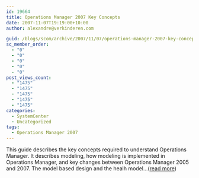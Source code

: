 ```yaml
---
id: 19664
title: Operations Manager 2007 Key Concepts
date: 2007-11-07T19:19:00+10:00
author: alexandre@verkinderen.com

guid: /blogs/scom/archive/2007/11/07/operations-manager-2007-key-concepts.aspx
sc_member_order:
  - "0"
  - "0"
  - "0"
  - "0"
  - "0"
post_views_count:
  - "1475"
  - "1475"
  - "1475"
  - "1475"
  - "1475"
categories:
  - SystemCenter
  - Uncategorized
tags:
  - Operations Manager 2007
---
```

This guide describes the key concepts required to understand Operations Manager. It describes modeling, how modeling is implemented in Operations Manager, and key changes between Operations Manager 2005 and 2007. The model based design and the healh model&#8230;([read more](http://trycatch.be/blogs/scug/archive/2007/11/07/operations-manager-2007-key-concepts.aspx))<img src="http://trycatch.be/aggbug.aspx?PostID=270" width="1" height="1" />
